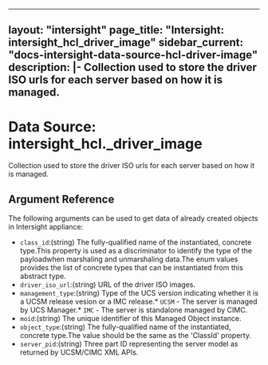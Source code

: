 
---
layout: "intersight"
page_title: "Intersight: intersight_hcl_driver_image"
sidebar_current: "docs-intersight-data-source-hcl-driver-image"
description: |-
Collection used to store the driver ISO urls for each server based on how it is managed.
---

# Data Source: intersight_hcl._driver_image
Collection used to store the driver ISO urls for each server based on how it is managed.
## Argument Reference
The following arguments can be used to get data of already created objects in Intersight appliance:
* `class_id`:(string) The fully-qualified name of the instantiated, concrete type.This property is used as a discriminator to identify the type of the payloadwhen marshaling and unmarshaling data.The enum values provides the list of concrete types that can be instantiated from this abstract type. 
* `driver_iso_url`:(string) URL of the driver ISO images. 
* `management_type`:(string) Type of the UCS version indicating whether it is a UCSM release vesion or a IMC release.* `UCSM` - The server is managed by UCS Manager.* `IMC` - The server is standalone managed by CIMC. 
* `moid`:(string) The unique identifier of this Managed Object instance. 
* `object_type`:(string) The fully-qualified name of the instantiated, concrete type.The value should be the same as the 'ClassId' property. 
* `server_pid`:(string) Three part ID representing the server model as returned by UCSM/CIMC XML APIs. 
